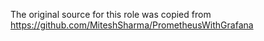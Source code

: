The original source for this role was copied from https://github.com/MiteshSharma/PrometheusWithGrafana
